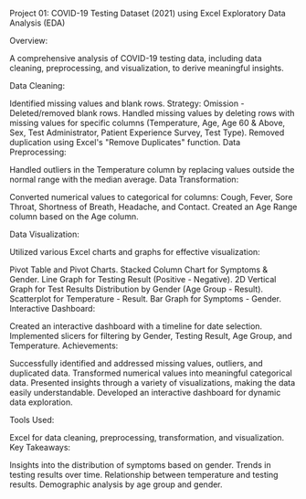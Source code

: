 Project 01: COVID-19 Testing Dataset (2021) using Excel
Exploratory Data Analysis (EDA) 

Overview:

A comprehensive analysis of COVID-19 testing data, including data cleaning, preprocessing, and visualization, to derive meaningful insights.

Data Cleaning:

Identified missing values and blank rows.
Strategy: Omission - Deleted/removed blank rows.
Handled missing values by deleting rows with missing values for specific columns (Temperature, Age, Age 60 & Above, Sex, Test Administrator, Patient Experience Survey, Test Type).
Removed duplication using Excel's "Remove Duplicates" function.
Data Preprocessing:

Handled outliers in the Temperature column by replacing values outside the normal range with the median average.
Data Transformation:

Converted numerical values to categorical for columns: Cough, Fever, Sore Throat, Shortness of Breath, Headache, and Contact.
Created an Age Range column based on the Age column.

Data Visualization:

Utilized various Excel charts and graphs for effective visualization:

Pivot Table and Pivot Charts.
Stacked Column Chart for Symptoms & Gender.
Line Graph for Testing Result (Positive - Negative).
2D Vertical Graph for Test Results Distribution by Gender (Age Group - Result).
Scatterplot for Temperature - Result.
Bar Graph for Symptoms - Gender.
Interactive Dashboard:

Created an interactive dashboard with a timeline for date selection.
Implemented slicers for filtering by Gender, Testing Result, Age Group, and Temperature.
Achievements:

Successfully identified and addressed missing values, outliers, and duplicated data.
Transformed numerical values into meaningful categorical data.
Presented insights through a variety of visualizations, making the data easily understandable.
Developed an interactive dashboard for dynamic data exploration.

Tools Used:

Excel for data cleaning, preprocessing, transformation, and visualization.
Key Takeaways:

Insights into the distribution of symptoms based on gender.
Trends in testing results over time.
Relationship between temperature and testing results.
Demographic analysis by age group and gender.


